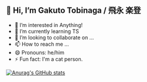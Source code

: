 ## 👋 Hi, I’m Gakuto Tobinaga / 飛永 楽登
- 👀 I’m interested in Anything!
- 🌱 I’m currently learning TS
- 💞️ I’m looking to collaborate on ...
- 📫 How to reach me ...
- 😄 Pronouns: he/him
- ⚡ Fun fact: I'm a cat person.
<!---
GakutoTobinaga/GakutoTobinaga is a ✨ special ✨ repository because its `README.md` (this file) appears on your GitHub profile.
You can click the Preview link to take a look at your changes.
--->
[![Anurag's GitHub stats](https://github-readme-stats.vercel.app/api?username=GakutoTobinaga)](https://github.com/anuraghazra/github-readme-stats)
